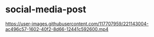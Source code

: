 # social-media-post

https://user-images.githubusercontent.com/117707959/221143004-ac496c57-1602-40f2-8d66-12441c592600.mp4

